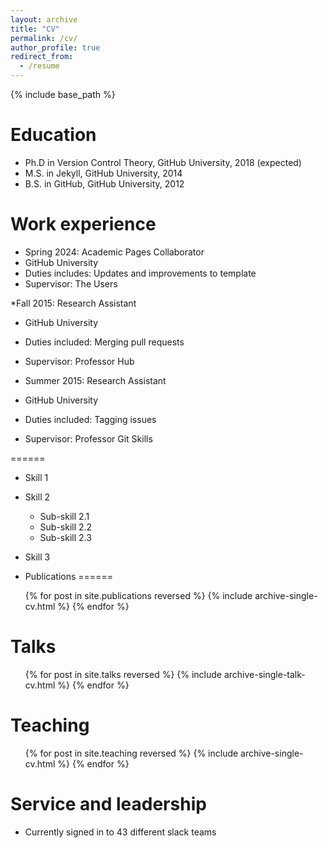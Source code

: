 ```yaml
--- 
layout: archive 
title: "CV" 
permalink: /cv/ 
author_profile: true 
redirect_from: 
  - /resume 
--- 
```


{% include base_path %} 

Education
====== 
* Ph.D in Version Control Theory, GitHub University, 2018 (expected)
* M.S. in Jekyll, GitHub University, 2014
* B.S. in GitHub, GitHub University, 2012

Work experience
====== 
* Spring 2024: Academic Pages Collaborator
* GitHub University
* Duties includes: Updates and improvements to template 
* Supervisor: The Users

*Fall 2015: Research Assistant 
* GitHub University
* Duties included: Merging pull requests
* Supervisor: Professor Hub

* Summer 2015: Research Assistant
* GitHub University
* Duties included: Tagging issues
* Supervisor: Professor Git Skills
  
======
* Skill 1
* Skill 2
  * Sub-skill 2.1
  * Sub-skill 2.2
  * Sub-skill 2.3
* Skill 3
    
* Publications
======
<ul>{% for post in site.publications reversed %} 
{% include archive-single-cv.html %} 
  {% endfor %}</ul> 
  
Talks 
====== 
<ul>{% for post in site.talks reversed %} 
  {% include archive-single-talk-cv.html %} 
  {% endfor %}</ul> 

Teaching 
====== 
<ul>{% for post in site.teaching reversed %} 
  {% include archive-single-cv.html %} 
  {% endfor %}</ul> 
  
Service and leadership 
====== 
* Currently signed in to 43 different slack teams
